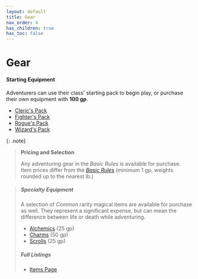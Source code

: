 ```yaml
---
layout: default
title: Gear
nav_order: 4
has_children: true
has_toc: false
---
```


# Gear

#### Starting Equipment

Adventurers can use their class' starting pack to begin play, or purchase their own equipment with **100 gp**.

* [Cleric's Pack](../character_creation/class/cleric#starting-gear)
* [Fighter's Pack](../character_creation/class/fighter#starting-gear)
* [Rogue's Pack](../character_creation/class/rogue#starting-gear)
* [Wizard's Pack](../character_creation/class/wizard#starting-gear)

{: .note}
> **Pricing and Selection**
>
> Any adventuring gear in the _Basic Rules_ is available for purchase. Item prices differ from the _[Basic Rules](../more/DnD_BasicRules_2018.pdf)_ (minimum 1 gp, weights rounded up to the nearest lb.)

> ##### Specialty Equipment
> 
> A selection of *Common* rarity magical items are available for purchase as well. They represent a significant expense, but can mean the difference between life or death while adventuring.
> 
> * [Alchemics](alchemics) (25 gp)
> * [Charms](charms) (50 gp)
> * [Scrolls](scrolls) (25 gp)
>
> ##### Full Listings
>
> * [Items Page](../more/items/index)